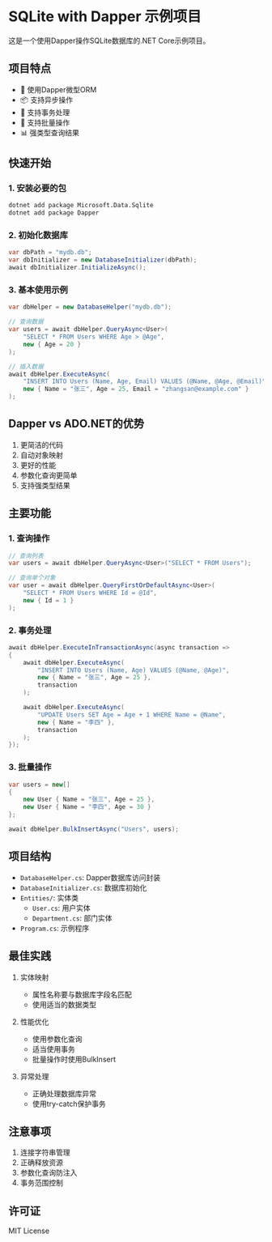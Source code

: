 # SQLite with Dapper 示例项目

这是一个使用Dapper操作SQLite数据库的.NET Core示例项目。

## 项目特点

- 🚀 使用Dapper微型ORM
- 📦 支持异步操作
- 💾 支持事务处理
- 🔄 支持批量操作
- 📊 强类型查询结果

## 快速开始

### 1. 安装必要的包

```bash
dotnet add package Microsoft.Data.Sqlite
dotnet add package Dapper
```

### 2. 初始化数据库

```csharp
var dbPath = "mydb.db";
var dbInitializer = new DatabaseInitializer(dbPath);
await dbInitializer.InitializeAsync();
```

### 3. 基本使用示例

```csharp
var dbHelper = new DatabaseHelper("mydb.db");

// 查询数据
var users = await dbHelper.QueryAsync<User>(
    "SELECT * FROM Users WHERE Age > @Age",
    new { Age = 20 }
);

// 插入数据
await dbHelper.ExecuteAsync(
    "INSERT INTO Users (Name, Age, Email) VALUES (@Name, @Age, @Email)",
    new { Name = "张三", Age = 25, Email = "zhangsan@example.com" }
);
```

## Dapper vs ADO.NET的优势

1. 更简洁的代码
2. 自动对象映射
3. 更好的性能
4. 参数化查询更简单
5. 支持强类型结果

## 主要功能

### 1. 查询操作

```csharp
// 查询列表
var users = await dbHelper.QueryAsync<User>("SELECT * FROM Users");

// 查询单个对象
var user = await dbHelper.QueryFirstOrDefaultAsync<User>(
    "SELECT * FROM Users WHERE Id = @Id",
    new { Id = 1 }
);
```

### 2. 事务处理

```csharp
await dbHelper.ExecuteInTransactionAsync(async transaction =>
{
    await dbHelper.ExecuteAsync(
        "INSERT INTO Users (Name, Age) VALUES (@Name, @Age)",
        new { Name = "张三", Age = 25 },
        transaction
    );

    await dbHelper.ExecuteAsync(
        "UPDATE Users SET Age = Age + 1 WHERE Name = @Name",
        new { Name = "李四" },
        transaction
    );
});
```

### 3. 批量操作

```csharp
var users = new[]
{
    new User { Name = "张三", Age = 25 },
    new User { Name = "李四", Age = 30 }
};

await dbHelper.BulkInsertAsync("Users", users);
```

## 项目结构

- `DatabaseHelper.cs`: Dapper数据库访问封装
- `DatabaseInitializer.cs`: 数据库初始化
- `Entities/`: 实体类
  - `User.cs`: 用户实体
  - `Department.cs`: 部门实体
- `Program.cs`: 示例程序

## 最佳实践

1. 实体映射
   - 属性名称要与数据库字段名匹配
   - 使用适当的数据类型

2. 性能优化
   - 使用参数化查询
   - 适当使用事务
   - 批量操作时使用BulkInsert

3. 异常处理
   - 正确处理数据库异常
   - 使用try-catch保护事务

## 注意事项

1. 连接字符串管理
2. 正确释放资源
3. 参数化查询防注入
4. 事务范围控制

## 许可证

MIT License 